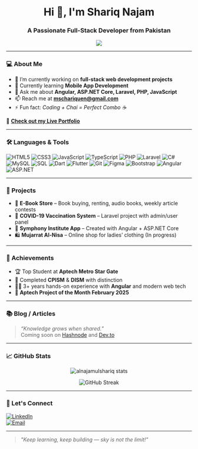<h1 align="center">Hi 👋, I'm Shariq Najam</h1>
<h3 align="center">A Passionate Full-Stack Developer from Pakistan</h3>

<p align="center">
  <img src="https://readme-typing-svg.herokuapp.com/?lines=Developer+|+Problem+Solver+|+Learner;Always+Exploring+New+Techs...&center=true&width=440&height=45">
</p>

---

### 💻 About Me

- 🔭 I’m currently working on **full-stack web development projects**
- 🌱 Currently learning **Mobile App Development**
- 💬 Ask me about **Angular, ASP.NET Core, Laravel, PHP, JavaScript**
- 📫 Reach me at **mschariquen@gmail.com**
- ⚡ Fun fact: *Coding + Chai = Perfect Combo ☕*

🔗 **[Check out my Live Portfolio](https://alnajamulshariq.github.io/Shariq-Portfolio/)**

---

### 🛠️ Languages & Tools

![HTML5](https://img.shields.io/badge/html5-%23E34F26.svg?&style=flat-square&logo=html5&logoColor=white)
![CSS3](https://img.shields.io/badge/css3-%231572B6.svg?&style=flat-square&logo=css3&logoColor=white)
![JavaScript](https://img.shields.io/badge/javascript-%23323330.svg?&style=flat-square&logo=javascript&logoColor=%23F7DF1E)
![TypeScript](https://img.shields.io/badge/typescript-%23007ACC.svg?&style=flat-square&logo=typescript&logoColor=white)
![PHP](https://img.shields.io/badge/php-%23777BB4.svg?&style=flat-square&logo=php&logoColor=white)
![Laravel](https://img.shields.io/badge/laravel-%23FF2D20.svg?&style=flat-square&logo=laravel&logoColor=white)
![C#](https://img.shields.io/badge/c%23-%23239120.svg?&style=flat-square&logo=c-sharp&logoColor=white)
![MySQL](https://img.shields.io/badge/mysql-%2300f.svg?&style=flat-square&logo=mysql&logoColor=white)
![SQL](https://img.shields.io/badge/SQL-%23007ACC.svg?&style=flat-square&logo=postgresql&logoColor=white)
![Dart](https://img.shields.io/badge/Dart-%230175C2.svg?&style=flat-square&logo=dart&logoColor=white)
![Flutter](https://img.shields.io/badge/Flutter-%2302569B.svg?&style=flat-square&logo=flutter&logoColor=white)
![Git](https://img.shields.io/badge/git-%23F05033.svg?&style=flat-square&logo=git&logoColor=white)
![Figma](https://img.shields.io/badge/figma-%23F24E1E.svg?&style=flat-square&logo=figma&logoColor=white)
![Bootstrap](https://img.shields.io/badge/bootstrap-%23563D7C.svg?&style=flat-square&logo=bootstrap&logoColor=white)
![Angular](https://img.shields.io/badge/angular-%23DD0031.svg?&style=flat-square&logo=angular&logoColor=white)
![ASP.NET](https://img.shields.io/badge/ASP.NET-blue?style=flat-square&logo=.net&logoColor=white)

---

### 📁 Projects

- 🎯 **E-Book Store** – Book buying, renting, audio books, weekly article contests  
- 💉 **COVID-19 Vaccination System** – Laravel project with admin/user panel  
- 🏫 **Symphony Institute App** – Created with Angular + ASP.NET Core  
- 🛍️ **Mujarrat Al-Nisa** – Online shop for ladies’ clothing (In progress)

---

### 🏅 Achievements

- 🏆 Top Student at **Aptech Metro Star Gate**
- 🧠 Completed **CPISM** & **DISM** with distinction
- 👨‍💻 3+ years hands-on experience with **Angular** and modern web tech
- 🏅 **Aptech Project of the Month February 2025**

---

### 📚 Blog / Articles

> *“Knowledge grows when shared.”*  
Coming soon on [Hashnode](https://hashnode.com/) and [Dev.to](https://dev.to/)

---

### 📈 GitHub Stats

<p align="center">
  <img src="https://github-readme-stats.vercel.app/api?username=alnajamulshariq&show_icons=true&theme=tokyonight" alt="alnajamulshariq stats"/>
</p>

<p align="center">
  <img src="https://streak-stats.demolab.com?user=alnajamulshariq&theme=tokyonight&hide_border=true" alt="GitHub Streak"/>
</p>

---

### 🤝 Let's Connect

[![LinkedIn](https://img.shields.io/badge/LinkedIn-blue?style=flat-square&logo=linkedin&logoColor=white)](https://linkedin.com/in/alnajamulshariq)  
[![Email](https://img.shields.io/badge/Gmail-D14836?style=flat-square&logo=gmail&logoColor=white)](mailto:mschariquen@gmail.com)

---

> *"Keep learning, keep building — sky is not the limit!"*
